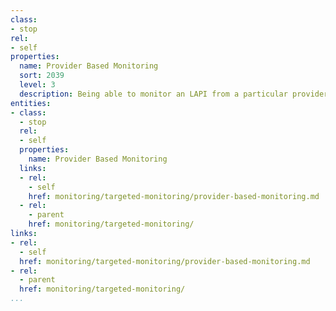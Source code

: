 ```yaml
---
class:
- stop
rel:
- self
properties:
  name: Provider Based Monitoring
  sort: 2039
  level: 3
  description: Being able to monitor an LAPI from a particular provider.
entities:
- class:
  - stop
  rel:
  - self
  properties:
    name: Provider Based Monitoring
  links:
  - rel:
    - self
    href: monitoring/targeted-monitoring/provider-based-monitoring.md
  - rel:
    - parent
    href: monitoring/targeted-monitoring/
links:
- rel:
  - self
  href: monitoring/targeted-monitoring/provider-based-monitoring.md
- rel:
  - parent
  href: monitoring/targeted-monitoring/
...
```

